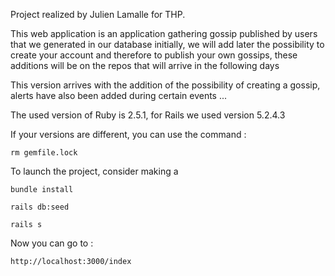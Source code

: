 Project realized by Julien Lamalle for THP.

This web application is an application gathering gossip published by users that we generated in our database initially, we will add later the possibility to create your account and therefore to publish your own gossips, these additions will be on the repos that will arrive in the following days

This version arrives with the addition of the possibility of creating a gossip, alerts have also been added during certain events ...

The used version of Ruby is 2.5.1, for Rails we used version 5.2.4.3

If your versions are different, you can use the command :

```
rm gemfile.lock
```

To launch the project, consider making a

```
bundle install
```
```
rails db:seed
```
```
rails s
```

Now you can go to :

```
http://localhost:3000/index
```


